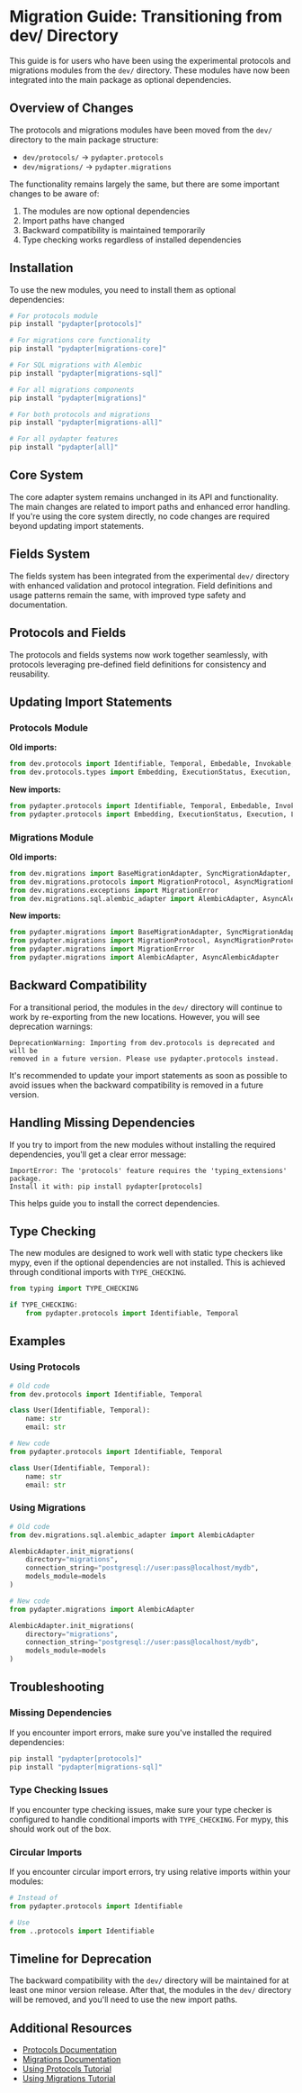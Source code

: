 # Migration Guide: Transitioning from dev/ Directory

This guide is for users who have been using the experimental protocols and
migrations modules from the `dev/` directory. These modules have now been
integrated into the main package as optional dependencies.

## Overview of Changes

The protocols and migrations modules have been moved from the `dev/` directory
to the main package structure:

- `dev/protocols/` → `pydapter.protocols`
- `dev/migrations/` → `pydapter.migrations`

The functionality remains largely the same, but there are some important changes
to be aware of:

1. The modules are now optional dependencies
2. Import paths have changed
3. Backward compatibility is maintained temporarily
4. Type checking works regardless of installed dependencies

## Installation

To use the new modules, you need to install them as optional dependencies:

```bash
# For protocols module
pip install "pydapter[protocols]"

# For migrations core functionality
pip install "pydapter[migrations-core]"

# For SQL migrations with Alembic
pip install "pydapter[migrations-sql]"

# For all migrations components
pip install "pydapter[migrations]"

# For both protocols and migrations
pip install "pydapter[migrations-all]"

# For all pydapter features
pip install "pydapter[all]"
```

## Core System

The core adapter system remains unchanged in its API and functionality. The main
changes are related to import paths and enhanced error handling. If you're using
the core system directly, no code changes are required beyond updating import
statements.

## Fields System

The fields system has been integrated from the experimental `dev/` directory
with enhanced validation and protocol integration. Field definitions and usage
patterns remain the same, with improved type safety and documentation.

## Protocols and Fields

The protocols and fields systems now work together seamlessly, with protocols
leveraging pre-defined field definitions for consistency and reusability.

## Updating Import Statements

### Protocols Module

**Old imports:**

```python
from dev.protocols import Identifiable, Temporal, Embedable, Invokable, Event
from dev.protocols.types import Embedding, ExecutionStatus, Execution, Log
```

**New imports:**

```python
from pydapter.protocols import Identifiable, Temporal, Embedable, Invokable, Event
from pydapter.protocols import Embedding, ExecutionStatus, Execution, Log
```

### Migrations Module

**Old imports:**

```python
from dev.migrations import BaseMigrationAdapter, SyncMigrationAdapter, AsyncMigrationAdapter
from dev.migrations.protocols import MigrationProtocol, AsyncMigrationProtocol
from dev.migrations.exceptions import MigrationError
from dev.migrations.sql.alembic_adapter import AlembicAdapter, AsyncAlembicAdapter
```

**New imports:**

```python
from pydapter.migrations import BaseMigrationAdapter, SyncMigrationAdapter, AsyncMigrationAdapter
from pydapter.migrations import MigrationProtocol, AsyncMigrationProtocol
from pydapter.migrations import MigrationError
from pydapter.migrations import AlembicAdapter, AsyncAlembicAdapter
```

## Backward Compatibility

For a transitional period, the modules in the `dev/` directory will continue to
work by re-exporting from the new locations. However, you will see deprecation
warnings:

```text
DeprecationWarning: Importing from dev.protocols is deprecated and will be
removed in a future version. Please use pydapter.protocols instead.
```

It's recommended to update your import statements as soon as possible to avoid
issues when the backward compatibility is removed in a future version.

## Handling Missing Dependencies

If you try to import from the new modules without installing the required
dependencies, you'll get a clear error message:

```text
ImportError: The 'protocols' feature requires the 'typing_extensions' package.
Install it with: pip install pydapter[protocols]
```

This helps guide you to install the correct dependencies.

## Type Checking

The new modules are designed to work well with static type checkers like mypy,
even if the optional dependencies are not installed. This is achieved through
conditional imports with `TYPE_CHECKING`.

```python
from typing import TYPE_CHECKING

if TYPE_CHECKING:
    from pydapter.protocols import Identifiable, Temporal
```

## Examples

### Using Protocols

```python
# Old code
from dev.protocols import Identifiable, Temporal

class User(Identifiable, Temporal):
    name: str
    email: str

# New code
from pydapter.protocols import Identifiable, Temporal

class User(Identifiable, Temporal):
    name: str
    email: str
```

### Using Migrations

```python
# Old code
from dev.migrations.sql.alembic_adapter import AlembicAdapter

AlembicAdapter.init_migrations(
    directory="migrations",
    connection_string="postgresql://user:pass@localhost/mydb",
    models_module=models
)

# New code
from pydapter.migrations import AlembicAdapter

AlembicAdapter.init_migrations(
    directory="migrations",
    connection_string="postgresql://user:pass@localhost/mydb",
    models_module=models
)
```

## Troubleshooting

### Missing Dependencies

If you encounter import errors, make sure you've installed the required
dependencies:

```bash
pip install "pydapter[protocols]"
pip install "pydapter[migrations-sql]"
```

### Type Checking Issues

If you encounter type checking issues, make sure your type checker is configured
to handle conditional imports with `TYPE_CHECKING`. For mypy, this should work
out of the box.

### Circular Imports

If you encounter circular import errors, try using relative imports within your
modules:

```python
# Instead of
from pydapter.protocols import Identifiable

# Use
from ..protocols import Identifiable
```

## Timeline for Deprecation

The backward compatibility with the `dev/` directory will be maintained for at
least one minor version release. After that, the modules in the `dev/` directory
will be removed, and you'll need to use the new import paths.

## Additional Resources

- [Protocols Documentation](protocols.md)
- [Migrations Documentation](migrations.md)
- [Using Protocols Tutorial](tutorials/using_protocols.md)
- [Using Migrations Tutorial](tutorials/using_migrations.md)
